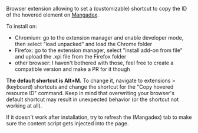 Browser extension allowing to set a (customizable) shortcut to copy the ID of the hovered element on [Mangadex](https://mangadex.org/). 

To install on:
* Chromium: go to the extension manager and enable developer mode, then select "load unpacked" and load the Chrome folder
* Firefox: go to the extension manager, select "install add-on from file" and upload the .xpi file from the Firefox folder
* other browser: I haven't bothered with those, feel free to create a compatible version and make a PR for it though 

**The default shortcut is Alt+M.** To change it, navigate to extensions > (keyboard) shortcuts and change the shortcut for the "Copy hovered resource ID" command. Keep in mind that overwriting your browser's default shortcut may result in unexpected behavior (or the shortcut not working at all).

If it doesn't work after installation, try to refresh the (Mangadex) tab to make sure the content script gets injected into the page.
